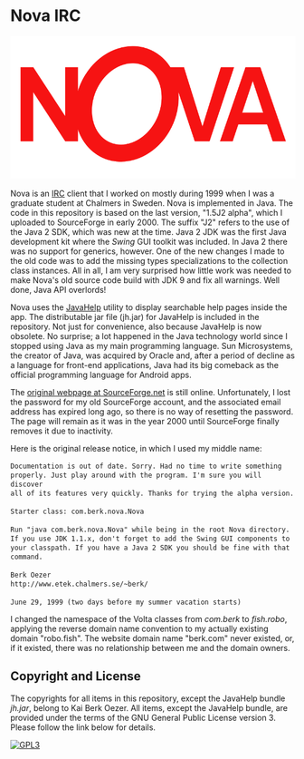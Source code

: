 # Nova IRC

![Legacy Webpage](https://raw.githubusercontent.com/robo-fish/Nova-IRC/master/fish/robo/nova/images/nova_logo.png)

Nova is an [IRC](https://en.wikipedia.org/wiki/Internet_Relay_Chat) client that I worked on mostly during 1999 when I was a graduate student at Chalmers in Sweden. Nova is implemented in Java. The code in this repository is based on the last version, "1.5J2 alpha", which I uploaded to SourceForge in early 2000. The suffix "J2" refers to the use of the Java 2 SDK, which was new at the time. Java 2 JDK was the first Java development kit where the *Swing* GUI toolkit was included. In Java 2 there was no support for generics, however. One of the new changes I made to the old code was to add the missing types specializations to the collection class instances. All in all, I am very surprised how little work was needed to make Nova's old source code build with JDK 9 and fix all warnings. Well done, Java API overlords!

Nova uses the [JavaHelp](https://github.com/javaee/javahelp) utility to display searchable help pages inside the app. The distributable jar file (jh.jar) for JavaHelp is included in the repository. Not just for convenience, also because JavaHelp is now obsolete. No surprise; a lot happened in the Java technology world since I stopped using Java as my main programming language. Sun Microsystems, the creator of Java, was acquired by Oracle and, after a period of decline as a language for front-end applications, Java had its big comeback as the official programming language for Android apps.

The [original webpage at SourceForge.net](http://nova-irc.sourceforge.net) is still online. Unfortunately, I lost the password for my old SourceForge account, and the associated email address has expired long ago, so there is no way of resetting the password. The page will remain as it was in the year 2000 until SourceForge finally removes it due to inactivity.



Here is the original release notice, in which I used my middle name:

    Documentation is out of date. Sorry. Had no time to write something
    properly. Just play around with the program. I'm sure you will discover
    all of its features very quickly. Thanks for trying the alpha version.

    Starter class: com.berk.nova.Nova

    Run "java com.berk.nova.Nova" while being in the root Nova directory.
    If you use JDK 1.1.x, don't forget to add the Swing GUI components to
    your classpath. If you have a Java 2 SDK you should be fine with that
    command.

    Berk Oezer
    http://www.etek.chalmers.se/~berk/

    June 29, 1999 (two days before my summer vacation starts)


I changed the namespace of the Volta classes from *com.berk* to *fish.robo*, applying the reverse domain name convention to my actually existing domain "robo.fish". The website domain name "berk.com" never existed, or, if it existed, there was no relationship between me and the domain owners.

## Copyright and License

The copyrights for all items in this repository, except the JavaHelp bundle *jh.jar*, belong to Kai Berk Oezer. All items, except the JavaHelp bundle, are provided under the terms of the GNU General Public License version 3. Please follow the link below for details.

[![GPL3](https://www.gnu.org/graphics/gplv3-88x31.png)](https://www.gnu.org/licenses/gpl-3.0.html)
